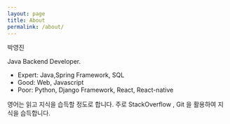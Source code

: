 ```yaml
---
layout: page
title: About
permalink: /about/
---
```


박영진

Java Backend Developer.

- Expert: Java,Spring Framework, SQL
- Good: Web, Javascript
- Poor: Python, Django Framework, React, React-native

영어는 읽고 지식을 습득할 정도로 합니다. 주로 StackOverflow , Git 을 활용하여 지식을 습득합니다.


[jekyll-organization]: https://github.com/jekyll
